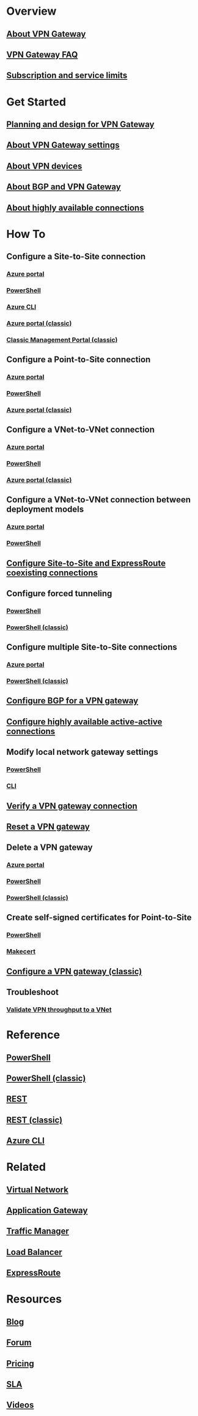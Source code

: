 # Overview
## [About VPN Gateway](vpn-gateway-about-vpngateways.md)
## [VPN Gateway FAQ](vpn-gateway-vpn-faq.md)
## [Subscription and service limits](../azure-subscription-service-limits.md?toc=%2fvpn-gateway%2ftoc.json)

# Get Started
## [Planning and design for VPN Gateway](vpn-gateway-plan-design.md)
## [About VPN Gateway settings](vpn-gateway-about-vpn-gateway-settings.md)
## [About VPN devices](vpn-gateway-about-vpn-devices.md)
## [About BGP and VPN Gateway](vpn-gateway-bgp-overview.md)
## [About highly available connections](vpn-gateway-highlyavailable.md)

# How To
## Configure a Site-to-Site connection
### [Azure portal](vpn-gateway-howto-site-to-site-resource-manager-portal.md)
### [PowerShell](vpn-gateway-create-site-to-site-rm-powershell.md)
### [Azure CLI](vpn-gateway-howto-site-to-site-resource-manager-cli.md)
### [Azure portal (classic)](vpn-gateway-howto-site-to-site-classic-portal.md)
### [Classic Management Portal (classic)](vpn-gateway-site-to-site-create.md)
## Configure a Point-to-Site connection
### [Azure portal](vpn-gateway-howto-point-to-site-resource-manager-portal.md)
### [PowerShell](vpn-gateway-howto-point-to-site-rm-ps.md)
### [Azure portal (classic)](vpn-gateway-howto-point-to-site-classic-azure-portal.md)
## Configure a VNet-to-VNet connection
### [Azure portal](vpn-gateway-howto-vnet-vnet-resource-manager-portal.md)
### [PowerShell](vpn-gateway-vnet-vnet-rm-ps.md)
### [Azure portal (classic)](vpn-gateway-howto-vnet-vnet-portal-classic.md)
## Configure a VNet-to-VNet connection between deployment models
### [Azure portal](vpn-gateway-connect-different-deployment-models-portal.md)
### [PowerShell](vpn-gateway-connect-different-deployment-models-powershell.md)
## [Configure Site-to-Site and ExpressRoute coexisting connections](../expressroute/expressroute-howto-coexist-resource-manager.md?toc=%2fvpn-gateway%2ftoc.json)
## Configure forced tunneling
### [PowerShell](vpn-gateway-forced-tunneling-rm.md)
### [PowerShell (classic)](vpn-gateway-about-forced-tunneling.md)
## Configure multiple Site-to-Site connections
### [Azure portal](vpn-gateway-howto-multi-site-to-site-resource-manager-portal.md)
### [PowerShell (classic)](vpn-gateway-multi-site.md)
## [Configure BGP for a VPN gateway](vpn-gateway-bgp-resource-manager-ps.md)
## [Configure highly available active-active connections](vpn-gateway-activeactive-rm-powershell.md)
## Modify local network gateway settings
### [PowerShell](vpn-gateway-modify-local-network-gateway.md)
### [CLI](vpn-gateway-modify-local-network-gateway-cli.md)
## [Verify a VPN gateway connection](vpn-gateway-verify-connection-resource-manager.md)
## [Reset a VPN gateway](vpn-gateway-resetgw-classic.md)
## Delete a VPN gateway
### [Azure portal](vpn-gateway-delete-vnet-gateway-portal.md)
### [PowerShell](vpn-gateway-delete-vnet-gateway-powershell.md)
### [PowerShell (classic)](vpn-gateway-delete-vnet-gateway-classic-powershell.md)
## Create self-signed certificates for Point-to-Site
### [PowerShell](vpn-gateway-certificates-point-to-site.md)
### [Makecert](vpn-gateway-certificates-point-to-site-makecert.md)
## [Configure a VPN gateway (classic)](vpn-gateway-configure-vpn-gateway-mp.md)
## Troubleshoot
### [Validate VPN throughput to a VNet](vpn-gateway-validate-throughput-to-vnet.md)

# Reference
## [PowerShell](https://docs.microsoft.com/powershell/module/azurerm.network)
## [PowerShell (classic)](https://docs.microsoft.com/powershell/module/azure/?view=azuresmps-3.7.0)
## [REST](https://docs.microsoft.com/zh-tw/rest/api/network/virtualnetworkgateways)
## [REST (classic)](https://msdn.microsoft.com/library/jj154113)
## [Azure CLI](https://docs.microsoft.com/cli/azure/network)

# Related
## [Virtual Network](/virtual-network/)
## [Application Gateway](/application-gateway/)
## [Traffic Manager](/traffic-manager/)
## [Load Balancer](/load-balancer/)
## [ExpressRoute](/expressroute/)

# Resources
## [Blog](https://azure.microsoft.com/blog/topics/networking)
## [Forum](https://social.msdn.microsoft.com/Forums/en-US/home?forum=WAVirtualMachinesVirtualNetwork)
## [Pricing](https://www.azure.cn/pricing/details/vpn-gateway/)
## [SLA](https://www.azure.cn/support/legal/sla)
## [Videos](https://azure.microsoft.com/documentation/videos/index/?services=vpn-gateway)
